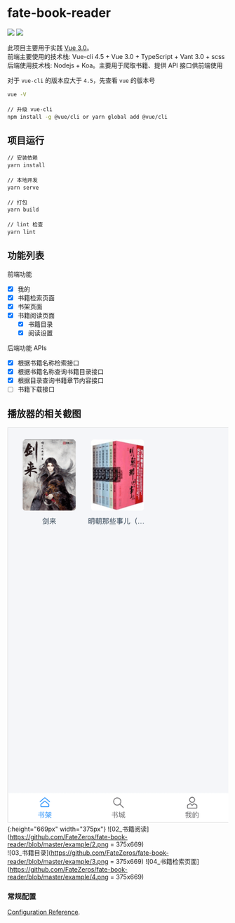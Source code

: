 # fate-book-reader

![](https://img.shields.io/badge/script-vue-brightgreen)
![](https://img.shields.io/badge/script-typescript-brightgreen)

此项目主要用于实践 [Vue 3.0](https://v3.cn.vuejs.org/guide/migration/introduction.html)。</br>
前端主要使用的技术栈: Vue-cli 4.5 + Vue 3.0 + TypeScript + Vant 3.0 + scss </br>
后端使用技术栈: Nodejs + Koa。主要用于爬取书籍、提供 API 接口供前端使用

对于 `vue-cli` 的版本应大于 `4.5`，先查看 `vue` 的版本号

```bash
vue -V

// 升级 vue-cli
npm install -g @vue/cli or yarn global add @vue/cli
```

## 项目运行

```bash
// 安装依赖
yarn install

// 本地开发
yarn serve

// 打包
yarn build

// lint 检查
yarn lint
```

## 功能列表

前端功能

- [x] 我的
- [x] 书籍检索页面
- [x] 书架页面
- [x] 书籍阅读页面
  - [x] 书籍目录
  - [x] 阅读设置

后端功能 APIs

- [x] 根据书籍名称检索接口
- [x] 根据书籍名称查询书籍目录接口
- [x] 根据目录查询书籍章节内容接口
- [ ] 书籍下载接口

## 播放器的相关截图

![01_书架页面](https://github.com/FateZeros/fate-book-reader/blob/master/example/1.png){:height="669px" width="375px"}
![02_书籍阅读](https://github.com/FateZeros/fate-book-reader/blob/master/example/2.png = 375x669) </br>
![03_书籍目录](https://github.com/FateZeros/fate-book-reader/blob/master/example/3.png = 375x669)
![04_书籍检索页面](https://github.com/FateZeros/fate-book-reader/blob/master/example/4.png = 375x669) </br>

### 常规配置

[Configuration Reference](https://cli.vuejs.org/config/).
